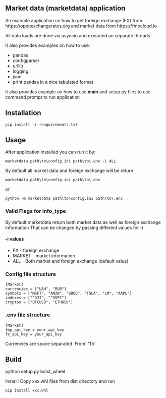 ## Market data (marketdata) application
An example application on how to get foreign exchange (FX) from
https://openexchangerates.org and market data from https://fmpcloud.io

All data loads are done via asyncio and executed on separate threads

It also provides examples on how to use:
- pandas
- configparser
- urllib
- logging
- json
- print pandas in a nice tabulated format

It also provides example on how to use __main__ and setup.py files to use command prompt to run application

## Installation

```
pip install -r reaquirements.txt
```

## Usage
After application installed you can run it by:

```
marketdata path\to\config.ini path\to\.env -i ALL
```
By default all market data and foreign exchange will be return
```
marketdata path\to\config.ini path\to\.env
```
or

```
python -m marketdata path\to\config.ini path\to\.env
```

### Valid Flags for info_type
By default marketdata return both market data as well as foreign exchange information
That can be changed by passing different values for -i

#### -i values
* FX - foreign exchange
* MARKET - market information
* ALL - Both market and foreign exchange (default value)

### Config file structure
```
[Market]
currencies = ["UAH", "RUB"]
symbols = ["MSFT", "AMZN", "GOOG", "TSLA", "LM", "AAPL"]
indexes = ["^DJI", "^GSPC"]
cryptos = ["BTCUSD", "ETHUSD"]
```

### .env file structure
```
[Market]
fmp_api_key = your_api_key
fx_api_key = your_api_key
```

Currencies are space separated 'From' 'To'

## Build
python setup.py bdist_wheel

Install:
Copy xxx.whl files from dist directory and run

```
pip install xxx.whl
```
